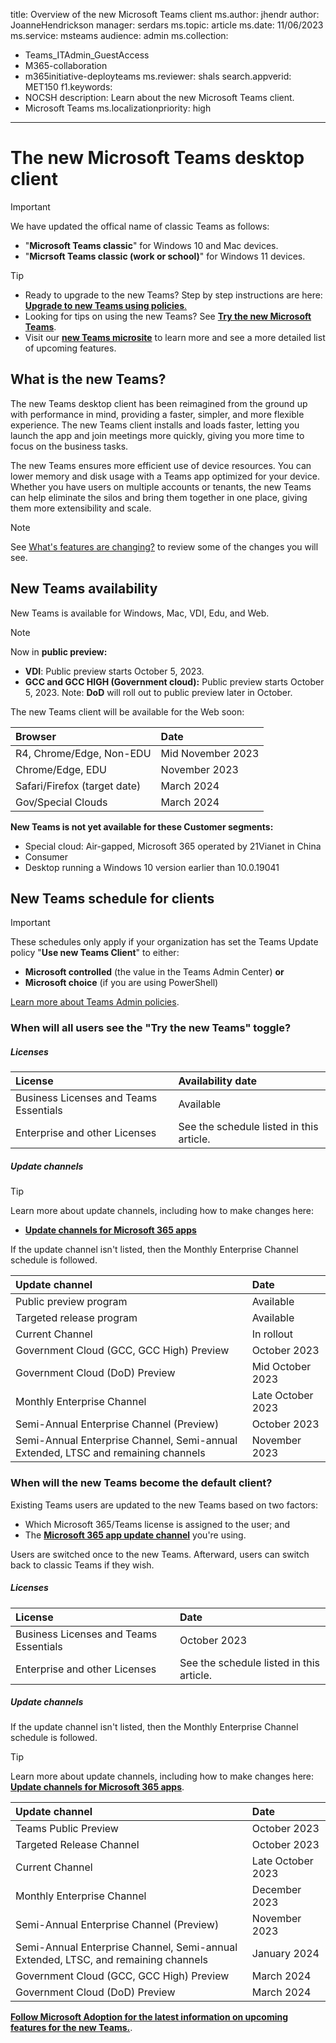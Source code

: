 
title:  Overview of the new Microsoft Teams client
ms.author: jhendr
author: JoanneHendrickson
manager: serdars
ms.topic: article
ms.date: 11/06/2023
ms.service: msteams
audience: admin
ms.collection: 
- Teams_ITAdmin_GuestAccess
- M365-collaboration
- m365initiative-deployteams
ms.reviewer: shals
search.appverid: MET150
f1.keywords:
- NOCSH
description: Learn about the new Microsoft Teams client.
- Microsoft Teams
ms.localizationpriority: high
---

# The new Microsoft Teams desktop client 

>[!Important]
>We have updated the offical name of classic Teams as follows:</br>
>- "**Microsoft Teams classic**" for Windows 10 and Mac devices.</br>
>- "**Micrsoft Teams classic (work or school)**" for Windows 11 devices.

> [!TIP]
>- Ready to upgrade to the new Teams? Step by step instructions are here: [**Upgrade to new Teams using policies**.](/microsoftteams/new-teams-deploy-using-policies?tabs=teams-admin-center#set-the-policies-to-deploy-the-new-teams-client)</br>
>- Looking for tips on using the new Teams? See [**Try the new Microsoft Teams**](/office/try-the-new-microsoft-teams-2d4a0c96-fa52-43f8-a006-4bfbc62cf6c5).</br>
>- Visit our **[new Teams microsite](https://aka.ms/newTeams)** to learn more and see a more detailed list of upcoming features.

## What is the new Teams?

The new Teams desktop client has been reimagined from the ground up with performance in mind, providing a faster, simpler, and more flexible experience. The new Teams client installs and loads faster, letting you launch the app and join meetings more quickly, giving you more time to focus on the business tasks. 

The new Teams ensures more efficient use of device resources. You can lower memory and disk usage with a Teams app optimized for your device. Whether you have users on multiple accounts or tenants, the new Teams can help eliminate the silos and bring them together in one place, giving them more extensibility and scale.

>[!Note]
>See [What's features are changing?](new-teams-known-issues.md) to review some of the changes you will see.

## New Teams availability

New Teams is available for Windows, Mac, VDI, Edu, and Web.

>[!Note]
>Now in **public preview:**
>
>- **VDI**: Public preview starts October 5, 2023.</br>
>- **GCC and GCC HIGH (Government cloud):** Public preview starts October 5, 2023.  Note:  **DoD** will roll out to public preview later in October.

The new Teams client will be available for the Web soon:

|Browser|Date|
|:-----|:-----|
|R4, Chrome/Edge, Non-EDU|Mid November 2023
|Chrome/Edge, EDU|November 2023
|Safari/Firefox (target date)|March 2024|
|Gov/Special Clouds |March 2024|


**New Teams is not yet available for these Customer segments:**


- Special cloud: Air-gapped, Microsoft 365 operated by 21Vianet in China
- Consumer
- Desktop running a Windows 10 version earlier than 10.0.19041


## New Teams schedule for clients

>[!Important]
>These schedules only apply if your organization has set the Teams Update policy "**Use new Teams Client**" to either:
>- **Microsoft controlled** (the value in the Teams Admin Center)  **or**
>- **Microsoft choice** (if you are using PowerShell) 
>
>[Learn more about Teams Admin policies](/microsoftteams/manage-teams-with-policies).

### When will all users see the "Try the new Teams" toggle?

##### Licenses

|License|Availability date|
|:-----|:-----|
|Business Licenses and Teams Essentials|Available|
|Enterprise and other Licenses|See the schedule listed in this article.|

##### Update channels

>[!Tip]
>Learn more about update channels, including how to make changes here:
> - [**Update channels for Microsoft 365 apps**](/deployoffice/updates/overview-update-channels)

If the update channel isn't listed, then the Monthly Enterprise Channel schedule is followed.

|Update channel|Date|
|:-----|:-----|
|Public preview program|Available|
|Targeted release program|Available|
|Current Channel|In rollout|
|Government Cloud (GCC, GCC High) Preview|October 2023|
|Government Cloud (DoD) Preview|Mid October 2023|
|Monthly Enterprise Channel|Late October 2023|
|Semi-Annual Enterprise Channel (Preview)|October 2023|
|Semi-Annual Enterprise Channel, Semi-annual Extended, LTSC and remaining channels|November 2023|


### When will the new Teams become the default client?

Existing Teams users are updated to the new Teams based on two factors:</br>
- Which Microsoft 365/Teams license is assigned to the user; and 
- The [**Microsoft 365 app update channel**](/deployoffice/updates/overview-update-channels) you're using. 

Users are switched once to the new Teams. Afterward, users can switch back to classic Teams if they wish.

##### Licenses

|License|Date|
|:-----|:-----|
|Business Licenses and Teams Essentials|October 2023|
|Enterprise and other Licenses|See the schedule listed in this article.|

##### Update channels

If the update channel isn't listed, then the Monthly Enterprise Channel schedule is followed.

>[!Tip]
>Learn more about update channels, including how to make changes here: [**Update channels for Microsoft 365 apps**](/deployoffice/updates/overview-update-channels).

|Update channel|Date|
|:-----|:-----|
|Teams Public Preview|October 2023|
|Targeted Release Channel|October 2023|
|Current Channel|Late October 2023|
|Monthly Enterprise Channel|December 2023|
|Semi-Annual Enterprise Channel (Preview)|November 2023|
|Semi-Annual Enterprise Channel, Semi-annual Extended, LTSC, and remaining channels|January 2024|
|Government Cloud (GCC, GCC High) Preview|March 2024|
|Government Cloud (DoD) Preview|March 2024|


[**Follow Microsoft Adoption for the latest information on upcoming features for the new Teams.**](https://aka.ms/newTeams).
